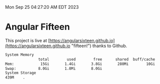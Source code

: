Mon Sep 25 04:27:20 AM EDT 2023

# Angular Fifteen


This project is live at [https://angularsixteen.github.io](https://angularsixteen.github.io "fifteen!") thanks to Github.

```bash
System Memory
               total        used        free      shared  buff/cache   available
Mem:            15Gi       1.4Gi       3.8Gi       280Mi        10Gi        13Gi
Swap:          8.0Gi       1.0Mi       8.0Gi
System Storage
439M	.
```
